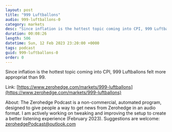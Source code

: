 ```yaml
---
layout: post
title: "999 Luftballons"
audio: 999-luftballons-0
category: markets
desc: "Since inflation is the hottest topic coming into CPI, 999 Luftballons felt more appropriat than 99."
duration: 00:08:26
length: 506
datetime: Sun, 12 Feb 2023 23:20:00 +0000
tags: podcast
guid: 999-luftballons-0
order: 0
---
```

Since inflation is the hottest topic coming into CPI, 999 Luftballons felt more appropriat than 99.

Link: [https://www.zerohedge.com/markets/999-luftballons](https://www.zerohedge.com/markets/999-luftballons)

About: The Zerohedge Podcast is a non-commercial, automated program, designed to give people a way to get news from Zerohedge in an audio format.  I am actively working on tweaking and improving the setup to create a better listening experience (February 2023).  Suggestions are welcome: [zerohedgePodcast@outlook.com](mailto:zerohedgePodcast@outlook.com)